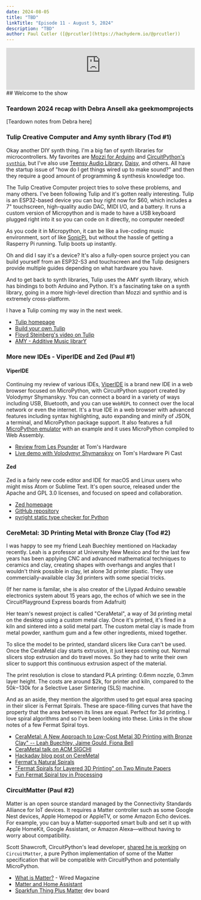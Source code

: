 ```yaml
---
date: 2024-08-05
title: "TBD"
linkTitle: "Episode 11 - August 5, 2024"
description: "TBD"
author: Paul Cutler ([@prcutler](https://hachyderm.io/@prcutler))
---
```


<iframe width="100%" height="112" frameborder="0" scrolling="no" style="width: 100%; height: 112px;  overflow: hidden;" src="https://www.circuitpythonshow.com/@thebootloader/episodes/four-topics-and-an-interview/embed/dark"></iframe>
## Welcome to the show

### Teardown 2024 recap with Debra Ansell aka geekmomprojects

[Teardown notes from Debra here]

### Tulip Creative Computer and Amy synth library (Tod #1)

Okay another DIY synth thing. I'm a big fan of synth libraries for microcontrollers. My favorites
are [Mozzi for Arduino](https://github.com/todbot/mozzi_experiments) and [CircuitPython's `synthio`](https://github.com/todbot/circuitpython-synthio-tricks),
but I've also use [Teensy Audio Library](https://www.pjrc.com/teensy/td_libs_Audio.html), [Daisy](https://github.com/electro-smith/DaisyWiki/wiki), and others.
All have the startup issue of "how do I get things wired up to make sound?" and then they require a good amount of programming & synthesis knowledge too.

The Tulip Creative Computer project tries to solve these problems, and many others. I've been following Tulip and it's gotten really interesting. Tulip is an ESP32-based device you can buy right now for $60, which includes a 7" touchscreen, high-quality audio DAC, MIDI I/O, and a battery.
It runs a custom version of Micropython and is made to have a USB keyboard plugged right into it so you can code on it directly, no computer needed!

As you code it in Micropython, it can be like a live-coding music environment,
sort of like [SonicPi](https://sonic-pi.net/), but without the hassle of getting a Rasperry Pi running. Tulip boots up instantly.

Oh and did I say it's a device? It's also a fully-open source project you can build
yourself from an ESP32-S3 and touchscreen and the Tulip designers provide multiple guides depending on what hardware you have.

And to get back to synth libraries, Tulip uses the AMY synth library,
which has bindings to both Arduino and Python. It's a fascinating take on a synth library, going in a more high-level direction than Mozzi and synthio and is extremely cross-platform.

I have a Tulip coming my way in the next week.

* [Tulip homepage](https://github.com/shorepine/tulipcc)
* [Build your own Tulip](https://github.com/shorepine/tulipcc/blob/main/docs/tulip_build.md)
* [Floyd Steinberg's video on Tulip](https://www.youtube.com/watch?v=1lYFjQp7Xrw)
* [AMY - Additive Music librarY](https://github.com/shorepine/amy)


### More new IDEs - ViperIDE and Zed (Paul #1)

#### ViperIDE

Continuing my review of various IDEs, [ViperIDE](https://viper-ide.org/) is a brand new IDE in a web browser focused on MicroPython, with CircuitPython support created by Volodymyr Shymanskyy.  You can connect a board in a variety of ways including USB, Bluetooth, and you can use `WebREPL` to connect over the local network or even the internet.  It's a true IDE in a web browser with advanced features including syntax highlighting, auto expanding and minify of JSON, a terminal, and MicroPython package support.  It also features a full [MicroPython emulator](https://viper-ide.org/?vm=1) with an example and it uses MicroPython compiled to Web Assembly.
* [Review from Les Pounder](https://www.tomshardware.com/raspberry-pi/raspberry-pi-pico/how-to-write-code-for-your-raspberry-pi-pico-in-your-web-browser-with-viperide) at Tom's Hardware
* [Live demo with Volodymyr Shymanskyy](https://www.tomshardware.com/raspberry-pi/raspberry-pi-pico/how-to-write-code-for-your-raspberry-pi-pico-in-your-web-browser-with-viperide) on Tom's Hardware Pi Cast

#### Zed

Zed is a fairly new code editor and IDE for macOS and Linux users who might miss Atom or Sublime Text.  It's open source, released under the Apache and GPL 3.0 licenses, and focused on speed and collaboration.

* [Zed homepage](https://zed.dev/)
* [GitHub repository](https://github.com/zed-industries/zed)
* [pyright static type checker for Python](https://github.com/microsoft/pyright)


### CereMetal: 3D Printing Metal with Bronze Clay (Tod #2)

I was happy to see my friend Leah Buechley mentioned on Hackaday recently.
Leah is a professor at University New Mexico and for the last few years has
been applying CNC and advanced mathematical techniques to ceramics and clay, creating shapes with overhangs and angles that I wouldn't think possible
in clay, let alone 3d printer plastic.
They use commercially-available clay 3d printers with some special tricks.

(If her name is familar, she is also creator of the Lilypad Arduino sewable electronics system about 15 years ago, the echos of which we see in the CircuitPlayground Express boards from Adafruit)

Her team's newest project is called "CeraMetal", a way of 3d printing metal on the desktop using a custom metal clay. Once it's printed, it's fired in a kiln and sintered into a solid metal part.  The custom metal clay is made from metal powder, xanthum gum and a few other ingredients, mixed together.

To slice the model to be printed, standard slicers like Cura can't be used.
Once the CeraMetal clay starts extrusion, it just keeps coming out.
Normal slicers stop extrusion and do travel moves. So they had to write their own slicer to support this continuous extrusion aspect of the material.

The print resolution is close to standard PLA printing: 0.6mm nozzle, 0.3mm layer height.  The costs are around $2k, for printer and kiln, compared to the $50k-$130k for a Selective Laser Sintering (SLS) machine.

And as an aside, they mention the algorithm used to get equal area spacing in their slicer is Fermat Spirals. These are space-filling curves that have the property that the area between its lines are equal. Perfect for 3d printing. I love spiral algorithms and so I've been looking into these. Links in the show notes of a few Fermat Spiral toys.

* [CeraMetal: A New Approach to Low-Cost Metal 3D Printing with Bronze Clay" -- Leah Buechley, Jaime Gould, Fiona Bell](https://handandmachine.org/index.php/2023/10/30/cerametal-metal-3d-printing/)
* [CeraMetal talk on ACM SIGCHI](https://www.youtube.com/watch?v=0FEgQUjrrwg)
* [Hackaday blog post on CereMetal](https://hackaday.com/2024/07/21/cerametal-lets-you-print-metal-cheaply-and-easily/)
* [Fermat's Natural Spirals](https://www.sciencenews.org/article/fermats-natural-spirals)
* ["Fermat Spirals for Layered 3D Printing" on Two Minute Papers](https://www.youtube.com/watch?v=6rNcAVr-U4s)
* [Fun Fermat Spiral toy in Processing](https://flyingpudding.com/projects/florets/applet)


### CircuitMatter (Paul #2)

Matter is an open source standard managed by the Connectivity Standards Alliance for IoT devices. It requires a Matter controller such as some Google Nest devices, Apple Homepod or AppleTV, or some Amazon Echo devices.  For example, you can buy a Matter-supported smart bulb and set it up with Apple HomeKit, Google Assistant, or Amazon Alexa—without having to worry about compatibility.

Scott Shawcroft, CircuitPython's lead developer, [shared he is working](https://www.adafruitdaily.com/2024/07/22/python-on-microcontrollers-newsletter-python-was-at-risk-rp2040-chiplets-being-sold-and-much-more-circuitpython-python-micropython-thepsf-raspberry_pi/) on `CircuitMatter`, a pure Python implementation of some of the Matter specification that will be compatible with CircuitPython and potentially MicroPython.

* [What is Matter?](https://www.wired.com/story/what-is-matter/) - Wired Magazine
* [Matter and Home Assistant](https://www.home-assistant.io/blog/2024/01/25/matter-livestream-blog/)
* [Sparkfun Thing Plus Matter](https://www.sparkfun.com/products/20270) dev board
